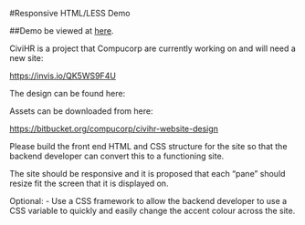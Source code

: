 #Responsive HTML/LESS Demo

##Demo be viewed at [here](http://www.donboots.com/civihr).

CiviHR is a project that Compucorp are currently working on and will need a new site:

https://invis.io/QK5WS9F4U

The design can be found here:

Assets can be downloaded from here:

https://bitbucket.org/compucorp/civihr-website-design

Please build the front end HTML and CSS structure for the site so that the backend developer can convert this to a functioning site.

The site should be responsive and it is proposed that each “pane” should resize fit the screen that it is displayed on.

Optional: - Use a CSS framework to allow the backend developer to use a CSS variable to quickly and easily change the accent colour across the site.
